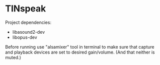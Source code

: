 # TINspeak

Project dependencies:
- libasound2-dev
- libopus-dev

Before running use "alsamixer" tool in terminal to make sure that capture and playback devices are set to desired gain/volume. (And that neither is muted.)
